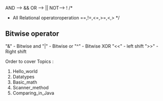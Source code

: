 AND --> &&
OR --> ||
NOT--> !
/*
 * All Relational operatoroperation ==,!=,<=,>=,<,>
 */

## Bitwise operator
"&" - Bitwise and
"|" - Bitwise or
"^" - Bitwise XOR
"<<" - left shift
">>" - Right shift

Order to cover Topics :
1. Hello_world
2. Datatypes
3. Basic_math
4. Scanner_method
5. Comparing_in_Java